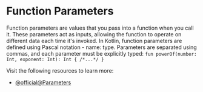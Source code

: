 # Function Parameters

Function parameters are values that you pass into a function when you call it. These parameters act as inputs, allowing the function to operate on different data each time it's invoked. In Kotlin, function parameters are defined using Pascal notation - name: type. Parameters are separated using commas, and each parameter must be explicitly typed:
`
fun powerOf(number: Int, exponent: Int): Int { /*...*/ }
`

Visit the following resources to learn more:

- [@official@Parameters](https://kotlinlang.org/docs/functions.html#parameters)